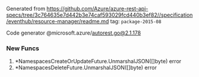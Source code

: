Generated from https://github.com/Azure/azure-rest-api-specs/tree/3c764635e7d442b3e74caf593029fcd440b3ef82//specification/eventhub/resource-manager/readme.md tag: `package-2015-08`

Code generator @microsoft.azure/autorest.go@2.1.178


### New Funcs

1. *NamespacesCreateOrUpdateFuture.UnmarshalJSON([]byte) error
1. *NamespacesDeleteFuture.UnmarshalJSON([]byte) error
